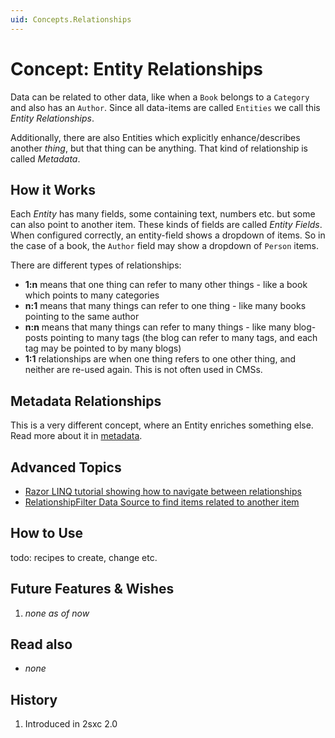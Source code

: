```yaml
---
uid: Concepts.Relationships
---
```

# Concept: Entity Relationships

Data can be related to other data, like when a `Book` belongs to a `Category` and also has an `Author`. Since all data-items are called `Entities` we call this _Entity Relationships_. 

Additionally, there are also Entities which explicitly enhance/describes another _thing_, but that thing can be anything. That kind of relationship is called _Metadata_.

## How it Works

Each _Entity_ has many fields, some containing text, numbers etc. but some can also point to another item. These kinds of fields are called _Entity Fields_. When configured correctly, an entity-field shows a dropdown of items. So in the case of a book, the `Author` field may show a dropdown of `Person` items.

There are different types of relationships: 

* **1:n** means that one thing can refer to many other things - like a book which points to many categories
* **n:1** means that many things can refer to one thing - like many books pointing to the same author
* **n:n** means that many things can refer to many things - like many blog-posts pointing to many tags (the blog can refer to many tags, and each tag may be pointed to by many blogs)
* **1:1** relationships are when one thing refers to one other thing, and neither are re-used again. This is not often used in CMSs.

## Metadata Relationships

This is a very different concept, where an Entity enriches something else. Read more about it in [metadata](xref:Concepts.Metadata).

## Advanced Topics

* [Razor LINQ tutorial showing how to navigate between relationships](https://2sxc.org/dnn-tutorials/en/razor/linq/home)
* [RelationshipFilter Data Source to find items related to another item](xref:ToSic.Eav.DataSources.RelationshipFilter)

## How to Use

todo: recipes to create, change etc.

## Future Features & Wishes

1. _none as of now_

## Read also

* _none_

## History

1. Introduced in 2sxc 2.0
